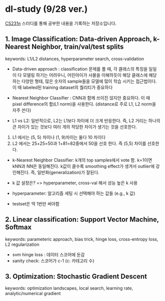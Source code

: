 # dl-study (9/28 ver.)



 [CS231n](http://cs231n.stanford.edu/) 스터디를 통해 공부한 내용을 기록하는 저장소입니다.

## 1. Image Classification: Data-driven Approach, k-Nearest Neighbor, train/val/test splits
keywords: L1/L2 distances, hyperparameter search, cross-validation

- Data-driven approach : classification 문제를 풀 때, 각 클래스의 특징을 일일이 다 모델링 하기는 어려우니, 어린아이가 사물을 이해하듯이 해당 클래스에 해당하는 다양한 형태, 많은 숫자의 sample들을 모델에 많이 학습 시키는 접근법이다. 이 때 labeled된 training dataset의 퀄리티가 중요하다

- Nearest Neighbor Classifier : CNN과 함께 쓰이진 않지만 중요하다. 이 때 pixel difference의 합(L1 norm)을 사용한다. (distance로 주로 L1, L2 norm을 자주 쓴다)

- L1 vs L2: 일반적으로, L2는 L1보다 차이에 더 크게 반응한다. 즉, L2 거리는 하나의 큰 차이가 있는 것보다 여러 개의 적당한 차이가 생기는 것을 선호한다.
1) L1 에서는 (5, 5) 차이나 (1, 9)차이는 둘다 10 차이다
2) L2 에서는 25+25=50과 1+81=82중에서 50을 선호 한다. 즉 (5,5) 차이를 선호한다.

- k-Nearest Neighbor Classifier: k개의 top samples에서 vote 함. k=1이면 kNN과 NN은 동일해진다. k값이 클수록 smoothing effect가 생겨서 outlier에 강인해진다. 즉, 일반화(generalization)가 잘된다.

- k 값 설정은? => hyperparameter, cross-val 해서 성능 높은 k 사용

- hyperparameter: 알고리즘 세팅 시 선택해야 하는 값들 (e.g., k 값)
 
- testset은 딱 1번만 써야함


## 2. Linear classification: Support Vector Machine, Softmax
keywords: parameteric approach, bias trick, hinge loss, cross-entropy loss, L2 regularization

- svm hinge loss : 데이터 스코어에 둔감
- sanity check: 스코어가 c-1 (c: 카테고리 수)


## 3. Optimization: Stochastic Gradient Descent
keywords: optimization landscapes, local search, learning rate, analytic/numerical gradient

